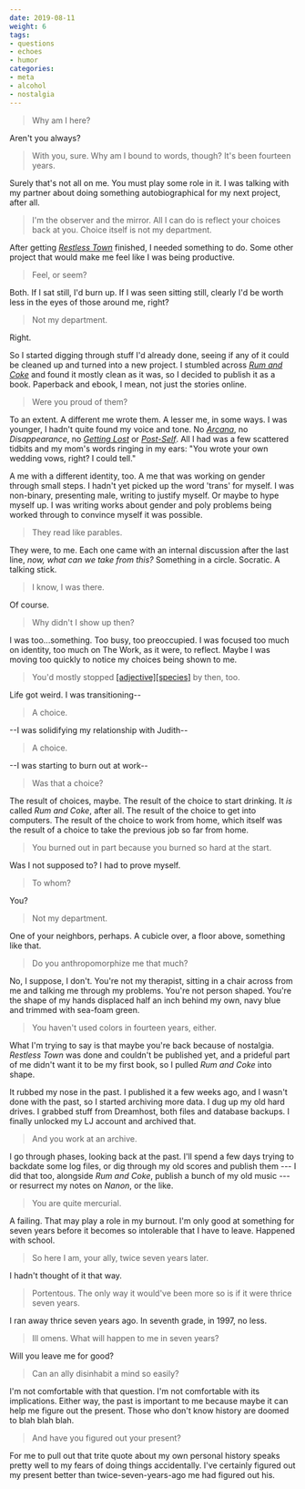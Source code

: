 ```yaml
---
date: 2019-08-11
weight: 6
tags:
- questions
- echoes
- humor
categories:
- meta
- alcohol
- nostalgia
---
```


> Why am I here?

Aren't you always?

> With you, sure. Why am I bound to words, though? It's been fourteen years.

Surely that's not all on me. You must play some role in it. I was talking with my partner about doing something autobiographical for my next project, after all.

> I'm the observer and the mirror. All I can do is reflect your choices back at you. Choice itself is not my department.

After getting [*Restless Town*](https://makyo.ink/publications/restless-town/) finished, I needed something to do. Some other project that would make me feel like I was being productive.

> Feel, or seem?

Both. If I sat still, I'd burn up. If I was seen sitting still, clearly I'd be worth less in the eyes of those around me, right?

> Not my department.

Right.

So I started digging through stuff I'd already done, seeing if any of it could be cleaned up and turned into a new project. I stumbled across [*Rum and Coke*](https://makyo.ink/publications/rum-and-coke/) and found it mostly clean as it was, so I decided to publish it as a book. Paperback and ebook, I mean, not just the stories online.

> Were you proud of them?

To an extent. A different me wrote them. A lesser me, in some ways. I was younger, I hadn't quite found my voice and tone. No [*Arcana*](https://makyo.ink/publications/arcana), no *Disappearance*, no [*Getting Lost*](https://writing.drab-makyo.com/fiction/getting-lost/) or [*Post-Self*](http://post-self.io). All I had was a few scattered tidbits and my mom's words ringing in my ears: "You wrote your own wedding vows, right? I could tell."

A me with a different identity, too. A me that was working on gender through small steps. I hadn't yet picked up the word 'trans' for myself. I was non-binary, presenting male, writing to justify myself. Or maybe to hype myself up. I was writing works about gender and poly problems being worked through to convince myself it was possible.

> They read like parables.

They were, to me. Each one came with an internal discussion after the last line, *now, what can we take from this?* Something in a circle. Socratic. A talking stick.

> I know, I was there.

Of course.

> Why didn't I show up then?

I was too...something. Too busy, too preoccupied. I was focused too much on identity, too much on The Work, as it were, to reflect. Maybe I was moving too quickly to notice my choices being shown to me.

> You'd mostly stopped [[adjective][species]](https://adjectivespecies.com) by then, too.

Life got weird. I was transitioning--

> A choice.

--I was solidifying my relationship with Judith--

> A choice.

--I was starting to burn out at work--

> Was that a choice?

The result of choices, maybe. The result of the choice to start drinking. It *is* called *Rum and Coke*, after all. The result of the choice to get into computers. The result of the choice to work from home, which itself was the result of a choice to take the previous job so far from home.

> You burned out in part because you burned so hard at the start.

Was I not supposed to? I had to prove myself.

> To whom?

You?

> Not my department.

One of your neighbors, perhaps. A cubicle over, a floor above, something like that.

> Do you anthropomorphize me that much?

No, I suppose, I don't. You're not my therapist, sitting in a chair across from me and talking me through my problems. You're not person shaped. You're the shape of my hands displaced half an inch behind my own, navy blue and trimmed with sea-foam green.

> You haven't used colors in fourteen years, either.

What I'm trying to say is that maybe you're back because of nostalgia. *Restless Town* was done and couldn't be published yet, and a prideful part of me didn't want it to be my first book, so I pulled *Rum and Coke* into shape.

It rubbed my nose in the past. I published it a few weeks ago, and I wasn't done with the past, so I started archiving more data. I dug up my old hard drives. I grabbed stuff from Dreamhost, both files and database backups. I finally unlocked my LJ account and archived that.

> And you work at an archive.

I go through phases, looking back at the past. I'll spend a few days trying to backdate some log files, or dig through my old scores and publish them --- I did that too, alongside *Rum and Coke*, publish a bunch of my old music --- or resurrect my notes on *Nanon*, or the like.

> You are quite mercurial.

A failing. That may play a role in my burnout. I'm only good at something for seven years before it becomes so intolerable that I have to leave. Happened with school.

> So here I am, your ally, twice seven years later.

I hadn't thought of it that way.

> Portentous. The only way it would've been more so is if it were thrice seven years.

I ran away thrice seven years ago. In seventh grade, in 1997, no less.

> Ill omens. What will happen to me in seven years?

Will you leave me for good?

> Can an ally disinhabit a mind so easily?

I'm not comfortable with that question. I'm not comfortable with its implications. Either way, the past is important to me because maybe it can help me figure out the present. Those who don't know history are doomed to blah blah blah.

> And have you figured out your present?

For me to pull out that trite quote about my own personal history speaks pretty well to my fears of doing things accidentally. I've certainly figured out my present better than twice-seven-years-ago me had figured out his.
